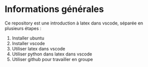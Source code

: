 # Informations générales
Ce repository est une introduction à latex dans vscode, séparée en plusieurs étapes :
1. Installer ubuntu
2. Installer vscode
3. Utiliser latex dans vscode
4. Utiliser python dans latex dans vscode
5. Utiliser github pour travailler en groupe
